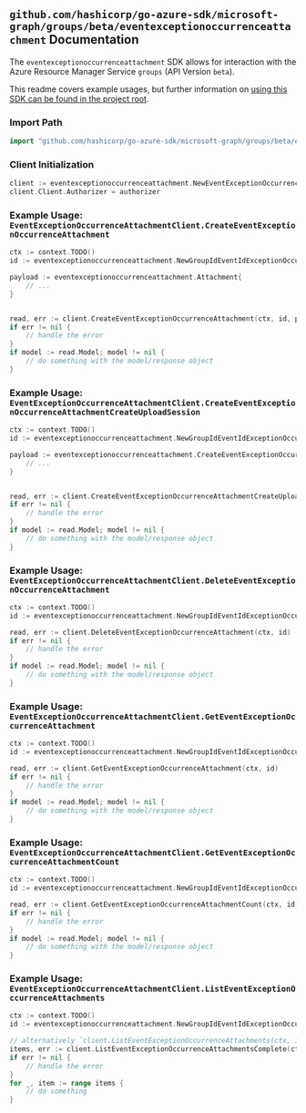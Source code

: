 
## `github.com/hashicorp/go-azure-sdk/microsoft-graph/groups/beta/eventexceptionoccurrenceattachment` Documentation

The `eventexceptionoccurrenceattachment` SDK allows for interaction with the Azure Resource Manager Service `groups` (API Version `beta`).

This readme covers example usages, but further information on [using this SDK can be found in the project root](https://github.com/hashicorp/go-azure-sdk/tree/main/docs).

### Import Path

```go
import "github.com/hashicorp/go-azure-sdk/microsoft-graph/groups/beta/eventexceptionoccurrenceattachment"
```


### Client Initialization

```go
client := eventexceptionoccurrenceattachment.NewEventExceptionOccurrenceAttachmentClientWithBaseURI("https://management.azure.com")
client.Client.Authorizer = authorizer
```


### Example Usage: `EventExceptionOccurrenceAttachmentClient.CreateEventExceptionOccurrenceAttachment`

```go
ctx := context.TODO()
id := eventexceptionoccurrenceattachment.NewGroupIdEventIdExceptionOccurrenceID("groupIdValue", "eventIdValue", "eventId1Value")

payload := eventexceptionoccurrenceattachment.Attachment{
	// ...
}


read, err := client.CreateEventExceptionOccurrenceAttachment(ctx, id, payload)
if err != nil {
	// handle the error
}
if model := read.Model; model != nil {
	// do something with the model/response object
}
```


### Example Usage: `EventExceptionOccurrenceAttachmentClient.CreateEventExceptionOccurrenceAttachmentCreateUploadSession`

```go
ctx := context.TODO()
id := eventexceptionoccurrenceattachment.NewGroupIdEventIdExceptionOccurrenceID("groupIdValue", "eventIdValue", "eventId1Value")

payload := eventexceptionoccurrenceattachment.CreateEventExceptionOccurrenceAttachmentCreateUploadSessionRequest{
	// ...
}


read, err := client.CreateEventExceptionOccurrenceAttachmentCreateUploadSession(ctx, id, payload)
if err != nil {
	// handle the error
}
if model := read.Model; model != nil {
	// do something with the model/response object
}
```


### Example Usage: `EventExceptionOccurrenceAttachmentClient.DeleteEventExceptionOccurrenceAttachment`

```go
ctx := context.TODO()
id := eventexceptionoccurrenceattachment.NewGroupIdEventIdExceptionOccurrenceIdAttachmentID("groupIdValue", "eventIdValue", "eventId1Value", "attachmentIdValue")

read, err := client.DeleteEventExceptionOccurrenceAttachment(ctx, id)
if err != nil {
	// handle the error
}
if model := read.Model; model != nil {
	// do something with the model/response object
}
```


### Example Usage: `EventExceptionOccurrenceAttachmentClient.GetEventExceptionOccurrenceAttachment`

```go
ctx := context.TODO()
id := eventexceptionoccurrenceattachment.NewGroupIdEventIdExceptionOccurrenceIdAttachmentID("groupIdValue", "eventIdValue", "eventId1Value", "attachmentIdValue")

read, err := client.GetEventExceptionOccurrenceAttachment(ctx, id)
if err != nil {
	// handle the error
}
if model := read.Model; model != nil {
	// do something with the model/response object
}
```


### Example Usage: `EventExceptionOccurrenceAttachmentClient.GetEventExceptionOccurrenceAttachmentCount`

```go
ctx := context.TODO()
id := eventexceptionoccurrenceattachment.NewGroupIdEventIdExceptionOccurrenceID("groupIdValue", "eventIdValue", "eventId1Value")

read, err := client.GetEventExceptionOccurrenceAttachmentCount(ctx, id)
if err != nil {
	// handle the error
}
if model := read.Model; model != nil {
	// do something with the model/response object
}
```


### Example Usage: `EventExceptionOccurrenceAttachmentClient.ListEventExceptionOccurrenceAttachments`

```go
ctx := context.TODO()
id := eventexceptionoccurrenceattachment.NewGroupIdEventIdExceptionOccurrenceID("groupIdValue", "eventIdValue", "eventId1Value")

// alternatively `client.ListEventExceptionOccurrenceAttachments(ctx, id)` can be used to do batched pagination
items, err := client.ListEventExceptionOccurrenceAttachmentsComplete(ctx, id)
if err != nil {
	// handle the error
}
for _, item := range items {
	// do something
}
```
